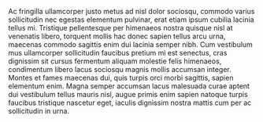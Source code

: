 Ac fringilla ullamcorper justo metus ad nisl dolor sociosqu, commodo varius sollicitudin nec egestas elementum pulvinar, erat etiam ipsum cubilia lacinia tellus mi. Tristique pellentesque per himenaeos nostra quisque nisl at venenatis libero, torquent mollis hac donec sapien tellus arcu urna, maecenas commodo sagittis enim dui lacinia semper nibh. Cum vestibulum mus ullamcorper sollicitudin faucibus pretium mi est senectus, cras dignissim sit cursus fermentum aliquam molestie felis himenaeos, condimentum libero lacus sociosqu magnis mollis accumsan integer. Montes et fames maecenas dui, quis turpis orci morbi sagittis, sapien elementum enim. Magna semper accumsan lacus malesuada curae aptent dui vestibulum tellus mauris nisl, augue primis enim sapien natoque turpis faucibus tristique nascetur eget, iaculis dignissim nostra mattis cum per ac sollicitudin in urna.